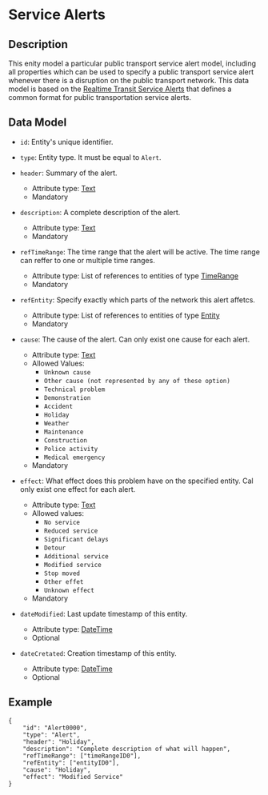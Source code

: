 # Service Alerts

## Description
This enity model a particular public transport service alert model, including all properties which can be used to specify a public transport service alert whenever there is a disruption on the public transport network. This data model is based on the [Realtime Transit Service Alerts](https://developers.google.com/transit/gtfs-realtime/guides/service-alerts) that defines a common format for public transportation service alerts.

## Data Model

- ```id```: Entity's unique identifier.

- ```type```: Entity type. It must be equal to ```Alert```.

- ```header```: Summary of the alert.
	- Attribute type: [Text](https://schema.org/Text)
	- Mandatory

- ```description```: A complete description of the alert.
	- Attribute type: [Text](https://schema.org/Text)
	- Mandatory

- ```refTimeRange```: The time range that the alert will be active. The time range can reffer to one or multiple time ranges.
	- Attribute type: List of references to entities of type [TimeRange](https://github.com/ftcardoso/dataModels/blob/public_transportation_2/Transportation/PublicTransportServiceAlerts/TimeRange/doc/spec.md)
	- Mandatory

- ```refEntity```: Specify exactly which parts of the network this alert affetcs.
	- Attribute type: List of references to entities of type [Entity](https://github.com/ftcardoso/dataModels/blob/public_transportation_2/Transportation/PublicTransportServiceAlerts/Entity/doc/spec.md)
	- Mandatory

- ```cause```: The cause of the alert. Can only exist one cause for each alert.
	- Attribute type: [Text](https://schema.org/Text)
	- Allowed Values:
		- ```Unknown cause```
		- ```Other cause (not represented by any of these option)```
		- ```Technical problem```
		- ```Demonstration```
		- ```Accident```
		- ```Holiday```
		- ```Weather```
		- ```Maintenance```
		- ```Construction```
		- ```Police activity```
		- ```Medical emergency```
	- Mandatory

- ```effect```: What effect does this problem have on the specified entity. Cal only exist one effect for each alert.
	- Attribute type: [Text](https://schema.org/Text)
	- Allowed values:
		- ```No service```
		- ```Reduced service```
		- ```Significant delays```
		- ```Detour```
		- ```Additional service```
		- ```Modified service```
		- ```Stop moved```
		- ```Other effet```
		- ```Unknown effect```
	- Mandatory

- ```dateModified```: Last update timestamp of this entity.
	- Attribute type: [DateTime](https://schema.org/DateTime)
	- Optional

- ```dateCretated```: Creation timestamp of this entity.
	- Attribute type: [DateTime](https://schema.org/DateTime)
    - Optional


## Example

```
{
    "id": "Alert0000",
    "type": "Alert",
    "header": "Holiday",
    "description": "Complete description of what will happen",
    "refTimeRange": ["timeRangeID0"],
    "refEntity": ["entityID0"],
    "cause": "Holiday",
    "effect": "Modified Service"
}
```

